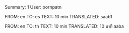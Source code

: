 Summary: 1
User: pornpatn

FROM: en TO: es
TEXT: 10 min
TRANSLATED:  saab1

FROM: en TO: th
TEXT: 10 min
TRANSLATED: 10 นาที aaba
